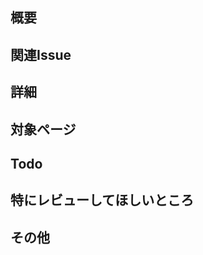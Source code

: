 <!-- あくまでテンプレートなので必ずしもすべての項目を埋めなくてよい -->
## 概要

## 関連Issue

## 詳細

## 対象ページ

## Todo

## 特にレビューしてほしいところ

## その他
